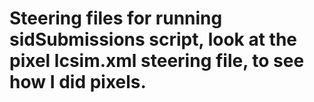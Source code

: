 # Steering files for running sidSubmissions script, look at the pixel lcsim.xml steering file, to see how I did pixels.

